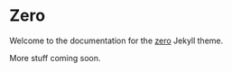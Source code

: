 # Zero

Welcome to the documentation for the [zero](https://github.com/SevenZeroThree/zero) Jekyll theme.

More stuff coming soon.